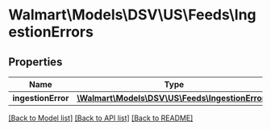 # Walmart\Models\DSV\US\Feeds\IngestionErrors

## Properties

Name | Type | Description | Notes
------------ | ------------- | ------------- | -------------
**ingestionError** | [**\Walmart\Models\DSV\US\Feeds\IngestionError[]**](IngestionError.md) |  | [optional]


[[Back to Model list]](./) [[Back to API list]](../../../../../README.md#supported-apis) [[Back to README]](../../../../../README.md)
